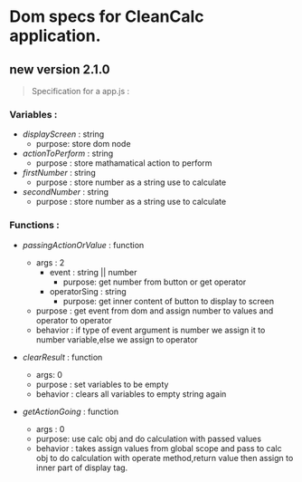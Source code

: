 # Dom specs for __CleanCalc__ application.

## new version 2.1.0

> Specification for a app.js :


### Variables :
* _displayScreen_ : string
    * purpose: store dom node
* _actionToPerform_ : string
    * purpose : store mathamatical action to perform
* _firstNumber_ : string
    * purpose : store number as a string use to calculate
* _secondNumber_ : string
    * purpose : store number as a string use to calculate

### Functions : 

* _passingActionOrValue_ : function
    * args : 2
        * event : string || number
            * purpose: get number from button or get operator
        * operatorSing : string
            * purpose: get inner content of button to display to screen
    * purpose : get event from dom and assign number to values and operator to operator
    * behavior : if type of event argument is number we assign it to number variable,else we assign to operator

*  _clearResult_ : function
    * args: 0
    * purpose : set variables to be empty
    * behavior : clears all variables to empty string again

* _getActionGoing_ : function
    * args : 0 
    * purpose: use calc obj and do calculation with passed values
    * behavior : takes assign values from global scope and pass to calc obj to do calculation with operate method,return value then assign to inner part of display tag.